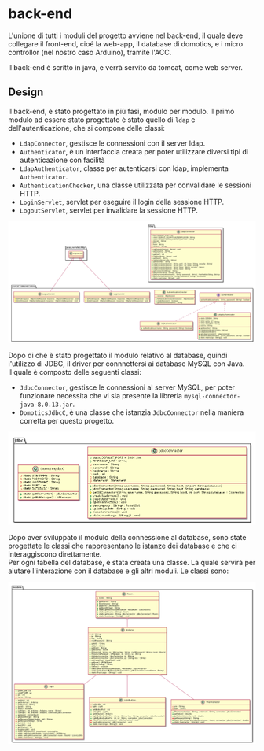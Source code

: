 # back-end

L'unione di tutti i moduli del progetto avviene nel back-end, il quale deve collegare il front-end,
cio&eacute; la web-app, il database di domotics, e i micro controllor (nel nostro caso Arduino),
tramite l'ACC.

Il back-end &egrave; scritto in java, e verr&agrave; servito da tomcat, come web server.

## Design

Il back-end, &egrave; stato progettato in pi&ugrave; fasi, modulo per modulo. Il primo modulo ad
essere stato progettato &egrave; stato quello di `ldap` e dell'autenticazione, che si compone delle
classi:

- `LdapConnector`, gestisce le connessioni con il server ldap.
- `Authenticator`, &egrave; un interfaccia creata per poter utilizzare diversi tipi di autenticazione
con facilit&agrave;
- `LdapAuthenticator`, classe per autenticarsi con ldap, implementa `Authenticator`.
- `AuthenticationChecker`, una classe utilizzata per convalidare le sessioni HTTP.
- `LoginServlet`, servlet per eseguire il login della sessione HTTP.
- `LogoutServlet`, servlet per invalidare la sessione HTTP.

![back-end autenticazione &amp; ldap diagramma delle classi](../../design/back-end/authentication.png)

Dopo di che &egrave; stato progettato il modulo relativo al database, quindi l'utilizzo di JDBC, il
driver per connnettersi ai database MySQL con Java.  
Il quale &egrave; composto delle seguenti classi:

- `JdbcConnector`, gestisce le connessioni al server MySQL, per poter funzionare necessita che vi
sia presente la libreria `mysql-connector-java-8.0.13.jar`.
- `DomoticsJdbcC`, &egrave; una classe che istanzia `JdbcConnector` nella maniera corretta per
questo progetto.

![back-end jdbc diagramma delle classi](../../design/back-end/jdbc.png)

Dopo aver sviluppato il modulo della connessione al database, sono state progettate le classi che
rappresentano le istanze dei database e che ci interaggiscono direttamente.  
Per ogni tabella del database, &egrave; stata creata una classe. La quale servir&agrave; per aiutare
l'interazione con il database e gli altri moduli. Le classi sono:

![back-end modelli del database, diagramma delle classi](../../design/back-end/models.png)
